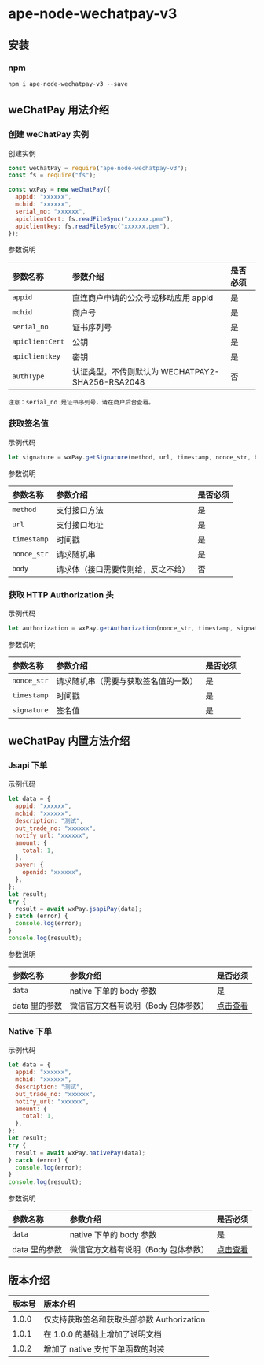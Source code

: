 # ape-node-wechatpay-v3

## 安装

### npm

```ssh
npm i ape-node-wechatpay-v3 --save
```

## weChatPay 用法介绍

### 创建 weChatPay 实例

创建实例

```javascript
const weChatPay = require("ape-node-wechatpay-v3");
const fs = require("fs");

const wxPay = new weChatPay({
  appid: "xxxxxx",
  mchid: "xxxxxx",
  serial_no: "xxxxxx",
  apiclientCert: fs.readFileSync("xxxxxx.pem"),
  apiclientkey: fs.readFileSync("xxxxxx.pem"),
});
```

参数说明

| 参数名称        | 参数介绍                                         | 是否必须 |
| :-------------- | :----------------------------------------------- | :------- |
| `appid`         | 直连商户申请的公众号或移动应用 appid             | 是       |
| `mchid`         | 商户号                                           | 是       |
| `serial_no`     | 证书序列号                                       | 是       |
| `apiclientCert` | 公钥                                             | 是       |
| `apiclientkey`  | 密钥                                             | 是       |
| `authType`      | 认证类型，不传则默认为 WECHATPAY2-SHA256-RSA2048 | 否       |


`注意：serial_no 是证书序列号，请在商户后台查看。`

### 获取签名值

示例代码

```javascript
let signature = wxPay.getSignature(method, url, timestamp, nonce_str, body);
```

参数说明

| 参数名称    | 参数介绍                           | 是否必须 |
| :---------- | :--------------------------------- | :------- |
| `method`    | 支付接口方法                       | 是       |
| `url`       | 支付接口地址                       | 是       |
| `timestamp` | 时间戳                             | 是       |
| `nonce_str` | 请求随机串                         | 是       |
| `body`      | 请求体（接口需要传则给，反之不给） | 否       |

### 获取 HTTP Authorization 头

示例代码

```javascript
let authorization = wxPay.getAuthorization(nonce_str, timestamp, signature);
```

参数说明

| 参数名称    | 参数介绍                             | 是否必须 |
| :---------- | :----------------------------------- | :------- |
| `nonce_str` | 请求随机串（需要与获取签名值的一致） | 是       |
| `timestamp` | 时间戳                               | 是       |
| `signature` | 签名值                               | 是       |


## weChatPay 内置方法介绍

### Jsapi 下单

示例代码

```javascript
let data = {
  appid: "xxxxxx",
  mchid: "xxxxxx",
  description: "测试",
  out_trade_no: "xxxxxx",
  notify_url: "xxxxxx",
  amount: {
    total: 1,
  },
  payer: {
    openid: "xxxxxx",
  },
};
let result;
try {
  result = await wxPay.jsapiPay(data);
} catch (error) {
  console.log(error);
}
console.log(resuult);
```

参数说明

| 参数名称      | 参数介绍                            | 是否必须                                                                                      |
| :------------ | :---------------------------------- | :-------------------------------------------------------------------------------------------- |
| `data`        | native 下单的 body 参数             | 是                                                                                            |
| data 里的参数 | 微信官方文档有说明（Body 包体参数） | [点击查看](https://pay.weixin.qq.com/docs/merchant/apis/combine-payment/orders/jsapi-prepay.html) |


### Native 下单

示例代码

```javascript
let data = {
  appid: "xxxxxx",
  mchid: "xxxxxx",
  description: "测试",
  out_trade_no: "xxxxxx",
  notify_url: "xxxxxx",
  amount: {
    total: 1,
  },
};
let result;
try {
  result = await wxPay.nativePay(data);
} catch (error) {
  console.log(error);
}
console.log(resuult);
```

参数说明

| 参数名称      | 参数介绍                            | 是否必须                                                                                      |
| :------------ | :---------------------------------- | :-------------------------------------------------------------------------------------------- |
| `data`        | native 下单的 body 参数             | 是                                                                                            |
| data 里的参数 | 微信官方文档有说明（Body 包体参数） | [点击查看](https://pay.weixin.qq.com/docs/merchant/apis/native-payment/direct-jsons/native-prepay.html) |


## 版本介绍

| 版本号 | 版本介绍                                   |
| :----- | :----------------------------------------- |
| 1.0.0  | 仅支持获取签名和获取头部参数 Authorization |
| 1.0.1  | 在 1.0.0 的基础上增加了说明文档            |
| 1.0.2  | 增加了 native 支付下单函数的封装           |
